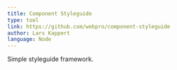 ```yaml
---
title: Component Styleguide
type: tool
link: https://github.com/webpro/component-styleguide
author: Lars Kappert
language: Node
---
```


Simple styleguide framework.
